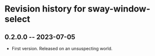 # Revision history for sway-window-select

## 0.2.0.0 -- 2023-07-05

* First version. Released on an unsuspecting world.
